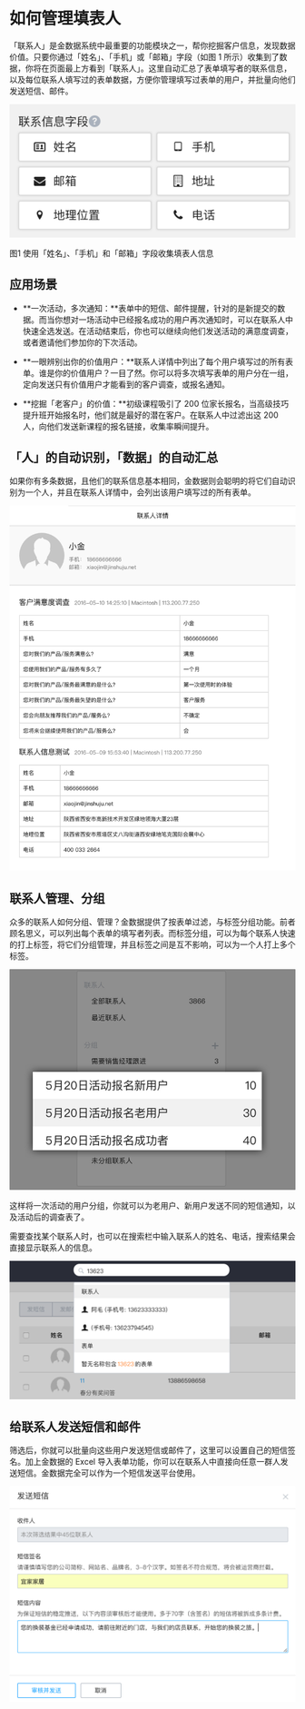 # 如何管理填表人

「联系人」是金数据系统中最重要的功能模块之一，帮你挖掘客户信息，发现数据价值。只要你通过「姓名」、「手机」或「邮箱」字段（如图 1 所示）收集到了数据，你将在页面最上方看到「联系人」。这里自动汇总了表单填写者的联系信息，以及每位联系人填写过的表单数据，方便你管理填写过表单的用户，并批量向他们发送短信、邮件。

![](/assets/联系信息字段.png)

图1 使用「姓名」、「手机」和「邮箱」字段收集填表人信息

## 应用场景

* **一次活动，多次通知：**表单中的短信、邮件提醒，针对的是新提交的数据。而当你想对一场活动中已经报名成功的用户再次通知时，可以在联系人中快速全选发送。在活动结束后，你也可以继续向他们发送活动的满意度调查，或者邀请他们参加你的下次活动。

* **一眼辨别出你的价值用户：**联系人详情中列出了每个用户填写过的所有表单。谁是你的价值用户？一目了然。你可以将多次填写表单的用户分在一组，定向发送只有价值用户才能看到的客户调查，或报名通知。

* **挖掘「老客户」的价值：**初级课程吸引了 200 位家长报名，当高级技巧提升班开始报名时，他们就是最好的潜在客户。在联系人中过滤出这 200 人，向他们发送新课程的报名链接，收集率瞬间提升。


## 「人」的自动识别，「数据」的自动汇总

如果你有多条数据，且他们的联系信息基本相同，金数据则会聪明的将它们自动识别为一个人，并且在联系人详情中，会列出该用户填写过的所有表单。

![](/assets/联系人详情01.png)

## 联系人管理、分组

众多的联系人如何分组、管理？金数据提供了按表单过滤，与标签分组功能。前者顾名思义，可以列出每个表单的填写者列表。而标签分组，可以为每个联系人快速的打上标签，将它们分组管理，并且标签之间是互不影响，可以为一个人打上多个标签。

![](/assets/联系人-分组2.jpg)

这样将一次活动的用户分组，你就可以为老用户、新用户发送不同的短信通知，以及活动后的调查表了。

需要查找某个联系人时，也可以在搜索栏中输入联系人的姓名、电话，搜索结果会直接显示联系人的信息。

![](/assets/联系人搜索副本.png)

## 给联系人发送短信和邮件

筛选后，你就可以批量向这些用户发送短信或邮件了，这里可以设置自己的短信签名。加上金数据的 Excel 导入表单功能，你可以在联系人中直接向任意一群人发送短信。金数据完全可以作为一个短信发送平台使用。

![](/assets/联系人-发短信.png)

